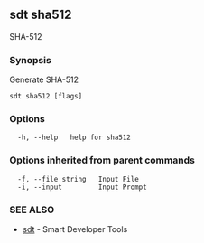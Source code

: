 ## sdt sha512

SHA-512

### Synopsis

Generate SHA-512

```
sdt sha512 [flags]
```

### Options

```
  -h, --help   help for sha512
```

### Options inherited from parent commands

```
  -f, --file string   Input File
  -i, --input         Input Prompt
```

### SEE ALSO

* [sdt](sdt.md)	 - Smart Developer Tools


